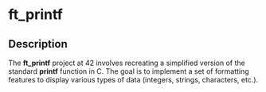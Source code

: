 # **ft_printf**

## **Description**

The **ft_printf** project at 42 involves recreating a simplified version of the standard **printf** function in C. The goal is to implement a set of formatting features to display various types of data (integers, strings, characters, etc.).
